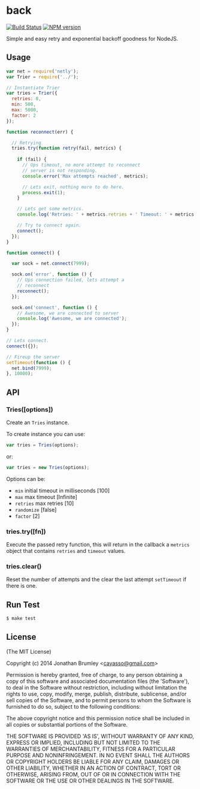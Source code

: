 # back

[![Build Status](https://travis-ci.org/cayasso/tries.svg?branch=master)](https://travis-ci.org/cayasso/tries)
[![NPM version](https://badge.fury.io/js/tries.svg)](http://badge.fury.io/js/tries)

Simple and easy retry and exponential backoff goodness for NodeJS.

## Usage

```js
var net = require('netly');
var Trier = require('../');

// Instantiate Trier
var tries = Trier({
  retries: 8,
  min: 500,
  max: 5000,
  factor: 2
});

function reconnect(err) {

  // Retrying
  tries.try(function retry(fail, metrics) {
  
    if (fail) {
      // Ups timeout, no more attempt to reconnect
      // server is not responding.
      console.error('Max attempts reached', metrics);

      // Lets exit, nothing more to do here.
      process.exit(1);
    }

    // Lets get some metrics.
    console.log('Retries: ' + metrics.retries + ' Timeout: ' + metrics.timeout + 'ms');

    // Try to connect again.
    connect();
  });
}

function connect() {

  var sock = net.connect(7999);

  sock.on('error', function () {
    // Ups connection failed, lets attempt a
    // reconnect
    reconnect();
  });

  sock.on('connect', function () {
    // Awesome, we are connected to server
    console.log('Awesome, we are connected');
  });
}

// Lets connect.
connect({});

// Fireup the server
setTimeout(function () {
  net.bind(7999);
}, 10000);


```

## API


### Tries([options])

Create an `Tries` instance.

To create instance you can use:

```js
var tries = Tries(options);
```

or: 

```js
var tries = new Tries(options);
```

Options can be:

 - `min` initial timeout in milliseconds [100]
 - `max` max timeout [Infinite]
 - `retries` max retries [10]
 - `randomize` [false]
 - `factor` [2]

### tries.try([fn])

Execute the passed retry function, this will return in the callback a `metrics` object that contains `retries` and `timeout` values.

### tries.clear()

Reset the number of attempts and the clear the last attempt `setTimeout` if there is one.

## Run Test

```bash
$ make test
```

## License

(The MIT License)

Copyright (c) 2014 Jonathan Brumley &lt;cayasso@gmail.com&gt;

Permission is hereby granted, free of charge, to any person obtaining
a copy of this software and associated documentation files (the
'Software'), to deal in the Software without restriction, including
without limitation the rights to use, copy, modify, merge, publish,
distribute, sublicense, and/or sell copies of the Software, and to
permit persons to whom the Software is furnished to do so, subject to
the following conditions:

The above copyright notice and this permission notice shall be
included in all copies or substantial portions of the Software.

THE SOFTWARE IS PROVIDED 'AS IS', WITHOUT WARRANTY OF ANY KIND,
EXPRESS OR IMPLIED, INCLUDING BUT NOT LIMITED TO THE WARRANTIES OF
MERCHANTABILITY, FITNESS FOR A PARTICULAR PURPOSE AND NONINFRINGEMENT.
IN NO EVENT SHALL THE AUTHORS OR COPYRIGHT HOLDERS BE LIABLE FOR ANY
CLAIM, DAMAGES OR OTHER LIABILITY, WHETHER IN AN ACTION OF CONTRACT,
TORT OR OTHERWISE, ARISING FROM, OUT OF OR IN CONNECTION WITH THE
SOFTWARE OR THE USE OR OTHER DEALINGS IN THE SOFTWARE.




